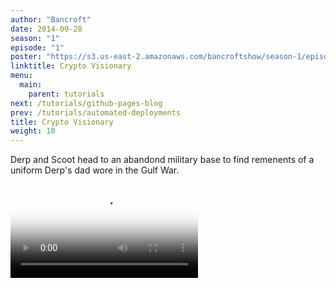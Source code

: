 ```yaml
---
author: "Bancroft"
date: 2014-09-28
season: "1"
episode: "1"
poster: "https://s3.us-east-2.amazonaws.com/bancroftshow/season-1/episode-1/poster.jpg"
linktitle: Crypto Visionary
menu:
  main:
    parent: tutorials
next: /tutorials/github-pages-blog
prev: /tutorials/automated-deployments
title: Crypto Visionary
weight: 10
---
```


Derp and Scoot head to an abandond military base to find remenents of a uniform Derp's dad wore in the Gulf War. 


<video src="https://s3.us-east-2.amazonaws.com/bancroftshow/season-1/episode-1/crypto-visionary.mp4" controls controlsList="nodownload" poster="https://s3.us-east-2.amazonaws.com/bancroftshow/season-1/episode-1/poster.jpg">
</video>
